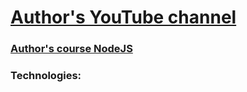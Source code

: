 # [Author's YouTube channel](https://www.youtube.com/@loftblog)

### [Author's course NodeJS](https://www.youtube.com/watch?v=fHoKs66Z2qQ&list=PLY4rE9dstrJzrDaSPKOrhNgQ19GhVl19u)

### Technologies:

